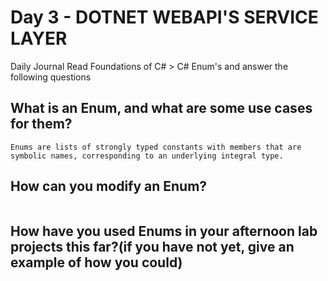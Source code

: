 # Day 3 - DOTNET WEBAPI'S SERVICE LAYER

Daily Journal
Read Foundations of C# > C# Enum's and answer the following questions
## What is an Enum, and what are some use cases for them?
```
Enums are lists of strongly typed constants with members that are symbolic names, corresponding to an underlying integral type. 
```
## How can you modify an Enum?
```

```

## How have you used Enums in your afternoon lab projects this far?(if you have not yet, give an example of how you could)
```

```
